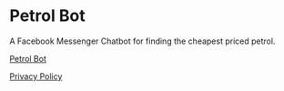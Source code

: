 # Petrol Bot

A Facebook Messenger Chatbot for finding the cheapest priced petrol.

[Petrol Bot](https://www.facebook.com/Petrol-Bot-193911204472551/)

[Privacy Policy](PrivacyPolicy.txt)

